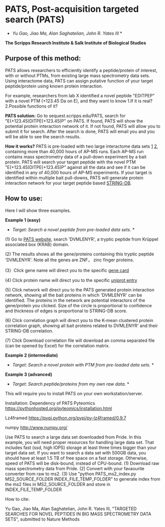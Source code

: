 # PATS, Post-acquisition targeted search (PATS)

* *Yu Gao, Jiao Ma, Alan Saghatelian, John R. Yates III* *

**The Scripps Research Institute & Salk Institute of Biological Studies**

## Purpose of this method:

PATS allows researchers to efficiently identify a peptide/protein of interest, with or without PTMs, from existing large mass spectrometry data sets. Using interactome data, PATS can assign putative function of your target peptide/protein using known protein interaction.

For example, researchers from lab X identified a novel peptide "EDITPEP" with a novel PTM (+123.45 Da on E), and they want to know 1.If it is real? 2.Possible functions of it?

**PATS solution:**
Go to sequest.scripps.edu/PATS, search for "E(+123.45)DITPE(+123.45)P" on PATS. If found, PATS will show the potential protein interaction network of it. If not found, PATS will allow you to submit it for search. After the search is done, PATS will email you and you will be able to see the search results.

**How it works?**
PATS is pre-loaded with two large interactome data sets [1](https://www.ncbi.nlm.nih.gov/pubmed/28514442) [2](https://www.ncbi.nlm.nih.gov/pubmed/26496610), containing more than 40,000 hours of AP-MS runs. Each AP-MS run contains mass spectrometry data of a pull-down experiment by a bait protein. PATS will search your target peptide with the novel PTM "E(+123.45)DITPE(+123.45)P" against all the data and see if it can be identified in any of 40,000 hours of AP-MS experiments. If your target is identified within multiple bait pull-downs, PATS will generate protein interaction network for your target peptide based [STRING-DB](string-db.org).

## How to use:

Here I will show three examples.

**Example 1 (easy)**
* *Target: Search a novel peptide from pre-loaded data sets.* *

(1) Go to [PATS website](http://sequest.scripps.edu/PATS), search 'DVMLENYR', a tryptic peptide from Krüppel associated box (KRAB) domain.

(2) The results shows all the gene/proteins containing this tryptic peptide 'DVMLENYR'. Note all the genes are ZNF， zinc finger proteins.

(3）Click gene name will direct you to the specific [gene card](http://www.genecards.org)

(4) Click protein name will direct you to the specific [uniprot entry](http://www.uniprot.org)

(5) Click network will direct you to the PATS generated protein interaction network, showing all the bait proteins in which 'DVMLENYR' can be identified. The proteins in the network are potential interactors of the gene/protein you clicked. Size of the circle is proportional to confidence and thickness of edges is proportional to STRING-DB score.

(6) Click correlation graph will direct you to the K-mean clustered protein correlation graph, showing all bait proteins related to DVMLENYR' and their STRING-DB correlation.

(7) Click Download correlation file will download an comma separated file (can be opened by Excel) for the correlation matrix.

**Example 2 (intermediate)**
* *Target: Search a novel protein with PTM from pre-loaded data sets.* *


**Example 3 (advanced)**
* *Target: Search peptide/proteins from my own raw data.* *


This will require you to install PATS on your own workstation/server.

Installation:
Dependency of PATS
Pyteomics https://pythonhosted.org/pyteomics/installation.html

Lz4framed https://pypi.python.org/pypi/py-lz4framed/0.9.7

numpy	http://www.numpy.org/

Use PATS to search a large data set downloaded from Pride. In this example, you will need proper resources for handling large data set. That includes fast (ssd, high IOPS) storage at least three times bigger than your target data set. If you want to search a data set with 500GB data, you should have at least 1.5 TB of free space on a fast storage. Otherwise, speed of PATS will be disk-bound, instead of CPU-bound. 
(1) Download raw mass spectrometry data from Pride.
(2) Convert with your favaourite converter from raw to ms2.
(3) Use "python PATS_ms2_index.py MS2_SOURCE_FOLDER INDEX_FILE_TEMP_FOLDER" to generate index from the ms2 files in MS2_SOURCE_FOLDER and store in INDEX_FILE_TEMP_FOLDER


How to cite:

Yu Gao, Jiao Ma, Alan Saghatelian, John R. Yates III, "TARGETED SEARCHES FOR NOVEL PEPTIDES IN BIG MASS SPECTROMETRY DATA SETS", submitted to Nature Methods
